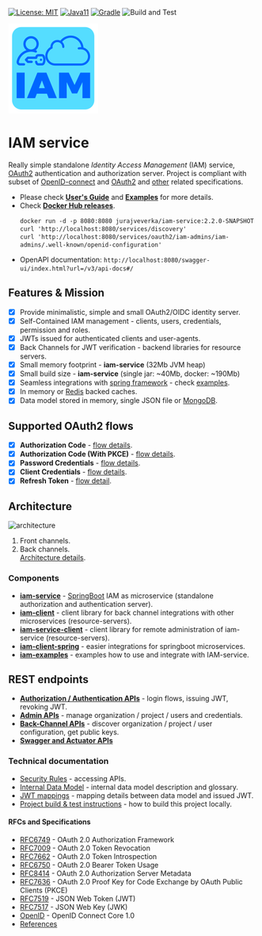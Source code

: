 [![License: MIT](https://img.shields.io/badge/License-MIT-yellow.svg)](https://opensource.org/licenses/MIT)
[![Java11](https://img.shields.io/badge/java-11-blue)](https://img.shields.io/badge/java-11-blue)
[![Gradle](https://img.shields.io/badge/gradle-v6.5-blue)](https://img.shields.io/badge/gradle-v6.5-blue)
![Build and Test](https://github.com/jveverka/iam-service/workflows/Build%20and%20Test/badge.svg)

![logo](docs/iam-icon.svg) 

# IAM service
Really simple standalone *Identity Access Management* (IAM) service, [OAuth2](https://tools.ietf.org/html/rfc6749) authentication and authorization server. 
Project is compliant with subset of [OpenID-connect](https://openid.net/specs/openid-connect-core-1_0.html) 
and [OAuth2](https://tools.ietf.org/html/rfc6749) and [other](https://github.com/jveverka/iam-service#rfcs-and-specifications) related specifications. 

* Please check [__User's Guide__](docs/IAM-user-manual/README.md) and [__Examples__](iam-examples) for more details.
* Check [__Docker Hub releases__](https://hub.docker.com/r/jurajveverka/iam-service).
  ```
  docker run -d -p 8080:8080 jurajveverka/iam-service:2.2.0-SNAPSHOT
  curl 'http://localhost:8080/services/discovery'
  curl 'http://localhost:8080/services/oauth2/iam-admins/iam-admins/.well-known/openid-configuration'
    ```
* OpenAPI documentation: ``http://localhost:8080/swagger-ui/index.html?url=/v3/api-docs#/``  

## Features & Mission
* [x] Provide minimalistic, simple and small OAuth2/OIDC identity server. 
* [x] Self-Contained IAM management - clients, users, credentials, permission and roles.
* [x] JWTs issued for authenticated clients and user-agents.
* [x] Back Channels for JWT verification - backend libraries for resource servers. 
* [x] Small memory footprint - __iam-service__ (32Mb JVM heap)
* [x] Small build size - __iam-service__ (single jar: ~40Mb, docker: ~190Mb)
* [x] Seamless integrations with [spring framework](https://spring.io/) - check [examples](iam-examples).
* [x] In memory or [Redis](https://redis.io/) backed caches.
* [x] Data model stored in memory, single JSON file or [MongoDB](https://www.mongodb.com/).

## Supported OAuth2 flows
* [x] __Authorization Code__ - [flow details](docs/oauth2/131_authorization-code-flow.md).
* [x] __Authorization Code (With PKCE)__ - [flow details](docs/oauth2/131_authorization-code-flow.md).
* [x] __Password Credentials__ - [flow details](docs/oauth2/133_password-credentials-flow.md).
* [x] __Client Credentials__ - [flow details](docs/oauth2/134_client-credentials-flow.md).
* [x] __Refresh Token__ - [flow detail](docs/oauth2/15_refresh-tokens-flow.md).

## Architecture
![architecture](docs/IAM-service-architecture-simple.svg)
1. Front channels.
2. Back channels.   
[Architecture details](docs/IAM-architecture-details.md).

### Components
* [__iam-service__](iam-service) - [SpringBoot](https://spring.io/projects/spring-boot) IAM as microservice (standalone authorization and authentication server). 
* [__iam-client__](iam-common/iam-client) - client library for back channel integrations with other microservices (resource-servers). 
* [__iam-service-client__](iam-common/iam-service-client) - client library for remote administration of iam-service (resource-servers).
* [__iam-client-spring__](iam-common/iam-client-spring) - easier integrations for springboot microservices.
* [__iam-examples__](iam-examples) - examples how to use and integrate with IAM-service.

## REST endpoints 
* [__Authorization / Authentication APIs__](docs/apis/IAM-authorization-and-authentication-apis.md) - login flows, issuing JWT, revoking JWT.
* [__Admin APIs__](docs/apis/IAM-admin-apis.md) - manage organization / project / users and credentials.
* [__Back-Channel APIs__](docs/apis/IAM-back-channel-apis.md) - discover organization / project / user configuration, get public keys.
* [__Swagger and Actuator APIs__](docs/apis/IAM-swagger-and-actuator-links.md)

### Technical documentation
* [Security Rules](docs/IAM-user-manual/Default-Access-Configuration.md) - accessing APIs.
* [Internal Data Model](docs/IAM-data-model.md) - internal data model description and glossary.
* [JWT mappings](docs/JWT-mapping-details.md) - mapping details between data model and issued JWT.
* [Project build & test instructions](docs/IAM-build-test.md) - how to build this project locally.

#### RFCs and Specifications
* [RFC6749](https://tools.ietf.org/html/rfc6749) - OAuth 2.0 Authorization Framework
* [RFC7009](https://tools.ietf.org/html/rfc7009) - OAuth 2.0 Token Revocation  
* [RFC7662](https://tools.ietf.org/html/rfc7662) - OAuth 2.0 Token Introspection
* [RFC6750](https://tools.ietf.org/html/rfc6750) - OAuth 2.0 Bearer Token Usage
* [RFC8414](https://tools.ietf.org/html/rfc8414) - OAuth 2.0 Authorization Server Metadata
* [RFC7636](https://tools.ietf.org/html/rfc7636) - OAuth 2.0 Proof Key for Code Exchange by OAuth Public Clients (PKCE) 
* [RFC7519](https://tools.ietf.org/html/rfc7519) - JSON Web Token (JWT)
* [RFC7517](https://tools.ietf.org/html/rfc7517) - JSON Web Key (JWK)
* [OpenID](https://openid.net/specs/openid-connect-core-1_0.html) - OpenID Connect Core 1.0
* [References](docs/references.md)
